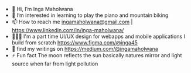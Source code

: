 - 👋 Hi, I’m Inga Maholwana
- 👀 I’m interested in learning to play the piano and mountain biking 
- 📫 How to reach me ingamaholwana@gmail.com | https://www.linkedin.com/in/inga-maholwana/
- 👨🏾‍🎨 I'm a part time UI/UX design for webapps and mobile applications I build from scratch https://www.figma.com/@inga45
- 🧠 find my writings on https://medium.com/@ingamaholwana
- ⚡ Fun fact The moon reflects the sun basically natures mirror and light source when far from light pollution
  


<!-- Proudly created with GPRM ( https://gprm.itsvg.in ) -->
<!---
IngaMaholwana/IngaMaholwana is a ✨ special ✨ repository because its `README.md` (this file) appears on your GitHub profile.
You can click the Preview link to take a look at your changes.
--->
